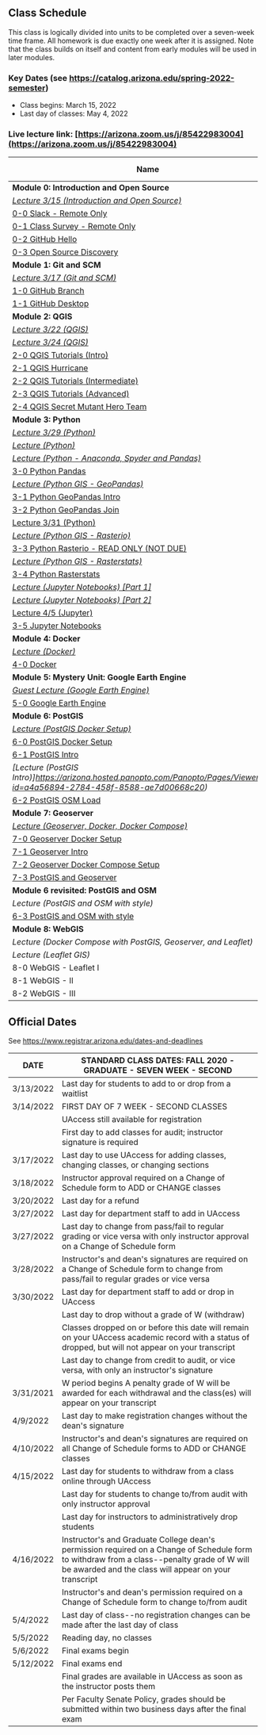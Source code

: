 
## Class Schedule

This class is logically divided into units to be completed over a seven-week time frame. All homework is due exactly one week after it is assigned. Note that the class builds on itself and content from early modules will be used in later modules.

### Key Dates (see https://catalog.arizona.edu/spring-2022-semester)
- Class begins: March 15, 2022
- Last day of classes:  May 4, 2022

### Live lecture link: [https://arizona.zoom.us/j/85422983004](https://arizona.zoom.us/j/85422983004)

|  **Name** | **Start Date** | **Due Date** | **Points** |
| --- | --- | --- | ---  |
|  **Module 0: Introduction and Open Source** |  |  |  |
|  _[Lecture 3/15 (Introduction and Open Source)](https://arizona.zoom.us/rec/play/e9MudBgC-k27zuxMXBYK-9T8kzoNddXl7EglVMJ1Ky7PcHsNz9-8zL3Kkf8dqXiFhT0OeyiIZErQ18mp.f_en9TOmbMIuC6cI)_ |  |  |  |
|  [0-0 Slack - Remote Only](https://classroom.github.com/a/JFJL3_On) | 3/15 | | 10 |
|  [0-1 Class Survey - Remote Only](https://classroom.github.com/a/HLKVnADy) | 3/15 | | 100 |
|  [0-2 GitHub Hello](https://classroom.github.com/a/F91EweWk) | 3/15 | | 10 |
|  [0-3 Open Source Discovery](https://classroom.github.com/a/RzIaaqRM) | 3/15 | | 20 |
|  **Module 1: Git and SCM** |  |  |  |
|  _[Lecture 3/17 (Git and SCM)](https://arizona.hosted.panopto.com/Panopto/Pages/Viewer.aspx?id=780e3e9d-eb34-4987-8354-ae5c00284667)_ |  |  |  |
|  [1-0 GitHub Branch](https://classroom.github.com/a/HV1k3ULZ) | 3/17 | 4/12 | 20 |
|  [1-1 GitHub Desktop](https://classroom.github.com/a/OIaQJYtX) | 3/17 | 4/12 | 10 |
|  **Module 2: QGIS** |  |  |  |
|  _[Lecture 3/22 (QGIS)](https://arizona.hosted.panopto.com/Panopto/Pages/Viewer.aspx?id=02494902-a98b-4538-8534-ae61003ac769)_ |  |  |  |
|  _[Lecture 3/24 (QGIS)](https://arizona.hosted.panopto.com/Panopto/Pages/Viewer.aspx?id=2e596e6a-ff1d-45d7-8606-ae6300269475)_ |  |  |  |
|  [2-0 QGIS Tutorials (Intro)](https://classroom.github.com/a/CB_2ZJPS) | 3/22 |  4/12 | 30 |
|  [2-1 QGIS Hurricane](https://classroom.github.com/a/N08V0q66) | 3/22 |  4/12 | 40 |
|  [2-2 QGIS Tutorials (Intermediate)](https://classroom.github.com/a/-EbJF5Ga) | 3/22 |  4/12 | 30 |
|  [2-3 QGIS Tutorials (Advanced)](https://classroom.github.com/a/EQRXMkIV) | 3/22 | 4/12 | 30 |
|  [2-4 QGIS Secret Mutant Hero Team](https://classroom.github.com/a/8jHl7kOO) | 3/22 | 4/12 | 40 |
|  **Module 3: Python** |  |  |  |
|  _[Lecture 3/29 (Python)](https://arizona.hosted.panopto.com/Panopto/Pages/Viewer.aspx?id=0dd631d5-4022-422c-89c8-ae680036907b)_ |  |  |  |
|  _[Lecture (Python)](https://arizona.hosted.panopto.com/Panopto/Pages/Viewer.aspx?id=83304fba-424f-430f-87e1-adcc00448e6e)_ |  |  |  |
|  _[Lecture (Python - Anaconda, Spyder and Pandas)](https://arizona.hosted.panopto.com/Panopto/Pages/Viewer.aspx?id=724a9842-c1d7-462b-be0c-add4004b113e)_ |  |  |  |
|  [3-0 Python Pandas](https://classroom.github.com/a/_jcebcb-) | 3/29 |  4/12 | 40 |
|  _[Lecture (Python GIS - GeoPandas)](https://arizona.hosted.panopto.com/Panopto/Pages/Viewer.aspx?id=98d80d3b-6c09-4734-b520-add5006228ad)_ |  |  |  |
|  [3-1 Python GeoPandas Intro](https://classroom.github.com/a/sMInJWmS) | 3/29 | 4/12 | 40 |
|  [3-2 Python GeoPandas Join](https://classroom.github.com/a/Dq5IKYPj) | 3/31 |  4/12 | 40 |
|  [Lecture 3/31 (Python)](https://arizona.hosted.panopto.com/Panopto/Pages/Viewer.aspx?id=7b2090b5-65d7-434b-8645-ae6a00329439) | 3/31 |  | 40 |
|  _[Lecture (Python GIS - Rasterio)](https://arizona.hosted.panopto.com/Panopto/Pages/Viewer.aspx?id=9ce148fe-a9c5-4db4-b30a-adda004f64f0)_ |  |  |  |
|  [3-3 Python Rasterio - READ ONLY (NOT DUE)](https://classroom.github.com/a/dEARx1fn) | 3/31 | 4/12 | 0 |
|  _[Lecture (Python GIS - Rasterstats)](https://arizona.hosted.panopto.com/Panopto/Pages/Viewer.aspx?id=f9276c68-2ad1-4d61-81fe-addd00675de5)_ |  |  |  |
|  [3-4 Python Rasterstats](https://classroom.github.com/a/pjrD95yD) | 4/5 | 4/12 | 40 |
|  _[Lecture (Jupyter Notebooks) [Part 1]](https://arizona.hosted.panopto.com/Panopto/Pages/Viewer.aspx?id=83058cd5-b723-44ef-a403-ade000666538)_ |  |  |  |
|  _[Lecture (Jupyter Notebooks) [Part 2]](https://arizona.hosted.panopto.com/Panopto/Pages/Viewer.aspx?id=57680476-c2d8-4d15-813f-ade0006684c0)_ |  |  |  |
|  [Lecture 4/5 (Jupyter)](https://arizona.hosted.panopto.com/Panopto/Pages/Viewer.aspx?id=2df8cbda-437b-4602-9b33-ae6f00464a7e) |  |  |  |
|  [3-5 Jupyter Notebooks](https://classroom.github.com/a/cWn5D9dy) | 4/5 | 4/12 | 40 |
|  **Module 4: Docker** |  |  |  |
|  _[Lecture (Docker)](https://arizona.hosted.panopto.com/Panopto/Pages/Viewer.aspx?id=80d76503-31e9-4ecb-a925-ae71004e3dd2)_ |  |  |  |
|  [4-0 Docker](https://classroom.github.com/a/v-jRsy7E) | 4/7 | 4/13 | 60 |
|  **Module 5: Mystery Unit: Google Earth Engine** |  |  |  |
|  _[Guest Lecture (Google Earth Engine)](https://arizona.hosted.panopto.com/Panopto/Pages/Viewer.aspx?id=11afc87b-6d27-4085-a52c-ae760068b57a)_ |  |  |  |
|  [5-0 Google Earth Engine](https://classroom.github.com/a/ZpJacK1Z) | 4/12 |4/19  | 40 |
|  **Module 6: PostGIS** |  |  |  |
|  _[Lecture (PostGIS Docker Setup)](https://arizona.hosted.panopto.com/Panopto/Pages/Viewer.aspx?id=b5e883bb-916a-483e-9017-ae780047af6f)_ |  |  |  |
|  [6-0 PostGIS Docker Setup](https://classroom.github.com/a/7oQc3gXe) | 4/14 | 4/21  | 40 |
|  [6-1 PostGIS Intro](https://classroom.github.com/a/TGj_FAM9) | 4/14| 4/21 | 40 |
|  _[Lecture (PostGIS Intro)]https://arizona.hosted.panopto.com/Panopto/Pages/Viewer.aspx?id=a4a56894-2784-458f-8588-ae7d00668c20)_ |  |  |  |
|  [6-2 PostGIS OSM Load](https://classroom.github.com/a/87hC7Ws7) | 4/19| 4/26 | 40 |
|  **Module 7: Geoserver** |  |  |  |
|  _[Lecture (Geoserver, Docker, Docker Compose)](https://arizona.hosted.panopto.com/Panopto/Pages/Viewer.aspx?id=8e5a0cf3-523d-4f1a-adb5-ae7f00439ab9)_ |  |  |  |
|  [7-0 Geoserver Docker Setup](https://classroom.github.com/a/lI8H1joK) | 4/21| 4/28 | 30 |
|  [7-1 Geoserver Intro](https://classroom.github.com/a/-Ye_2-6F) | 4/21| 4/28 | 30 |
|  [7-2 Geoserver Docker Compose Setup](https://classroom.github.com/a/Hq5oQYQX) | 4/21 | 4/28 | 30 |
|  [7-3 PostGIS and Geoserver](https://classroom.github.com/a/gSD2_o7U) | 4/21| 4/28 | 40 |
|  **Module 6 revisited: PostGIS and OSM** |  |  |  |
|  _Lecture (PostGIS and OSM with style)_ |  |  |  |
|  [6-3 PostGIS and OSM with style](https://classroom.github.com/a/aYRK2LQt) | 4/26| 5/2 | 40 |
|  **Module 8: WebGIS** |  |  |  |
|  _Lecture (Docker Compose with PostGIS, Geoserver, and Leaflet)_ |  |  |  |
|  _Lecture (Leaflet GIS)_ |  |  |  |
|  8-0 WebGIS - Leaflet I | 4/25 | 5/2 | 40 |
|  8-1 WebGIS - II | 4/25 | 5/2 | 40 |
|  8-2 WebGIS - III | 4/27 | 5/4 | 40 |

## Official Dates
See https://www.registrar.arizona.edu/dates-and-deadlines

|  DATE | STANDARD CLASS DATES: FALL 2020 - GRADUATE - SEVEN WEEK - SECOND |
| --- | --- |
| 3/13/2022	| Last day for students to add to or drop from a waitlist |
| 3/14/2022	| FIRST DAY OF 7 WEEK - SECOND CLASSES |
| | UAccess still available for registration|
| | First day to add classes for audit; instructor signature is required|
| 3/17/2022	|Last day to use UAccess for adding classes, changing classes, or changing sections|
| 3/18/2022	|Instructor approval required on a Change of Schedule form to ADD or CHANGE classes|
| 3/20/2022	|Last day for a refund|
| 3/27/2022	|Last day for department staff to add in UAccess|
| 3/27/2022	|Last day to change from pass/fail to regular grading or vice versa with only instructor approval on a Change of Schedule form|
| 3/28/2022	|Instructor's and dean's signatures are required on a Change of Schedule form to change from pass/fail to regular grades or vice versa
| 3/30/2022 | Last day for department staff to add or drop in UAccess |
| | Last day to drop without a grade of W (withdraw) |
| | Classes dropped on or before this date will remain on your UAccess academic record with a status of dropped, but will not appear on your transcript
| | Last day to change from credit to audit, or vice versa, with only an instructor's signature |
| 3/31/2021 | W period begins A penalty grade of W will be awarded for each withdrawal and the class(es) will appear on your transcript |
| 4/9/2022	|Last day to make registration changes without the dean's signature |
| 4/10/2022	|Instructor's and dean's signatures are required on all Change of Schedule forms to ADD or CHANGE classes|
| 4/15/2022	| Last day for students to withdraw from a class online through UAccess |
| | Last day for students to change to/from audit with only instructor approval|
| | Last day for instructors to administratively drop students|
| 4/16/2022	|Instructor's and Graduate College dean's permission required on a Change of Schedule form to withdraw from a class--penalty grade of W will be awarded and the class will appear on your transcript|
| | Instructor's and dean's permission required on a Change of Schedule form to change to/from audit|
| 5/4/2022	|Last day of class--no registration changes can be made after the last day of class|
| 5/5/2022	|Reading day, no classes|
| 5/6/2022	| Final exams begin|
| 5/12/2022	| Final exams end|
| | Final grades are available in UAccess as soon as the instructor posts them|
| | Per Faculty Senate Policy, grades should be submitted within two business days after the final exam|
